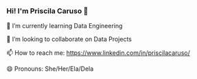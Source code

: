 ### Hi! I'm Priscila Caruso 👋

🌱 I’m currently learning Data Engineering

👯 I’m looking to collaborate on Data Projects

📫 How to reach me: https://www.linkedin.com/in/priscilacaruso/

😄 Pronouns: She/Her/Ela/Dela

<!--
**Priscaruso/Priscaruso** is a ✨ _special_ ✨ repository because its `README.md` (this file) appears on your GitHub profile.



